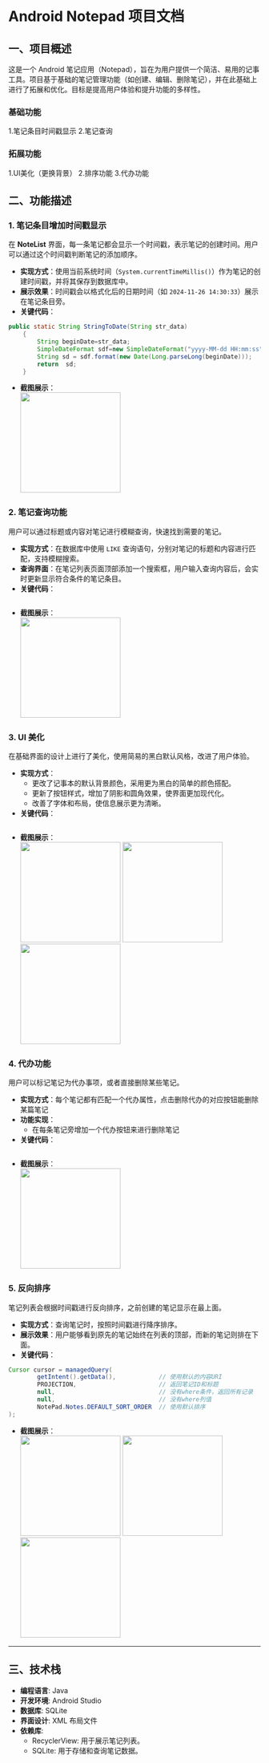 
# Android Notepad 项目文档

## 一、项目概述

这是一个 Android 笔记应用（Notepad），旨在为用户提供一个简洁、易用的记事工具。项目基于基础的笔记管理功能（如创建、编辑、删除笔记），并在此基础上进行了拓展和优化。目标是提高用户体验和提升功能的多样性。

### 基础功能
1.笔记条目时间戳显示 2.笔记查询

### 拓展功能
1.UI美化（更换背景） 2.排序功能 3.代办功能

## 二、功能描述

### 1. **笔记条目增加时间戳显示**
在 **NoteList** 界面，每一条笔记都会显示一个时间戳，表示笔记的创建时间。用户可以通过这个时间戳判断笔记的添加顺序。

- **实现方式**：使用当前系统时间（`System.currentTimeMillis()`）作为笔记的创建时间戳，并将其保存到数据库中。
- **展示效果**：时间戳会以格式化后的日期时间（如 `2024-11-26 14:30:33`）展示在笔记条目旁。
- **关键代码**：
```java
public static String StringToDate(String str_data)
    {
        String beginDate=str_data;
        SimpleDateFormat sdf=new SimpleDateFormat("yyyy-MM-dd HH:mm:ss");
        String sd = sdf.format(new Date(Long.parseLong(beginDate)));
        return  sd;
    }
```
- **截图展示**：  
  <img src="screenshots/1.png" width="200" height="auto"/>

### 2. **笔记查询功能**
用户可以通过标题或内容对笔记进行模糊查询，快速找到需要的笔记。

- **实现方式**：在数据库中使用 `LIKE` 查询语句，分别对笔记的标题和内容进行匹配，支持模糊搜索。
- **查询界面**：在笔记列表页面顶部添加一个搜索框，用户输入查询内容后，会实时更新显示符合条件的笔记条目。
- **关键代码**：
```java
```
- **截图展示**：  
  <img src="screenshots/2.png" width="200" height="auto"/>


### 3. **UI 美化**
在基础界面的设计上进行了美化，使用简易的黑白默认风格，改进了用户体验。

- **实现方式**：
    - 更改了记事本的默认背景颜色，采用更为黑白的简单的颜色搭配。
    - 更新了按钮样式，增加了阴影和圆角效果，使界面更加现代化。
    - 改善了字体和布局，使信息展示更为清晰。
- **关键代码**：
```java
```
- **截图展示**：  
  <img src="screenshots/3.png" width="200" height="auto"/>
  <img src="screenshots/4.png" width="200" height="auto"/>
  <img src="screenshots/5.png" width="200" height="auto"/>


### 4. **代办功能**
用户可以标记笔记为代办事项，或者直接删除某些笔记。

- **实现方式**：每个笔记都有匹配一个代办属性，点击删除代办的对应按钮能删除某篇笔记
- **功能实现**：
    - 在每条笔记旁增加一个代办按钮来进行删除笔记
- **关键代码**：
```java
```
- **截图展示**：  
  <img src="screenshots/9.png" width="200" height="auto"/>


### 5. **反向排序**
笔记列表会根据时间戳进行反向排序，之前创建的笔记显示在最上面。

- **实现方式**：查询笔记时，按照时间戳进行降序排序。
- **展示效果**：用户能够看到原先的笔记始终在列表的顶部，而新的笔记则排在下面。
- **关键代码**：
```java
Cursor cursor = managedQuery(
        getIntent().getData(),            // 使用默认的内容URI
        PROJECTION,                       // 返回笔记ID和标题
        null,                             // 没有where条件，返回所有记录
        null,                             // 没有where列值
        NotePad.Notes.DEFAULT_SORT_ORDER  // 使用默认排序
);
```
- **截图展示**：  
  <img src="screenshots/6.png" width="200" height="auto"/>
  <img src="screenshots/7.png" width="200" height="auto"/>
  <img src="screenshots/8.png" width="200" height="auto"/>

---

## 三、技术栈

- **编程语言**: Java
- **开发环境**: Android Studio
- **数据库**: SQLite
- **界面设计**: XML 布局文件
- **依赖库**:
    - RecyclerView: 用于展示笔记列表。
    - SQLite: 用于存储和查询笔记数据。

